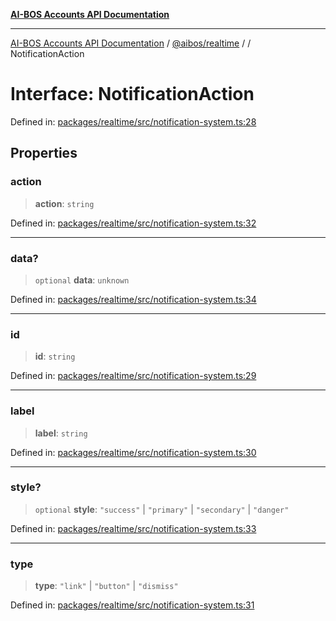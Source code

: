 [**AI-BOS Accounts API Documentation**](../../../README.md)

***

[AI-BOS Accounts API Documentation](../../../README.md) / [@aibos/realtime](../README.md) / [](../README.md) / NotificationAction

# Interface: NotificationAction

Defined in: [packages/realtime/src/notification-system.ts:28](https://github.com/pohlai88/accounts/blob/48103fb36d28b2b9bfb33472b6de2f719773cde9/packages/realtime/src/notification-system.ts#L28)

## Properties

### action

> **action**: `string`

Defined in: [packages/realtime/src/notification-system.ts:32](https://github.com/pohlai88/accounts/blob/48103fb36d28b2b9bfb33472b6de2f719773cde9/packages/realtime/src/notification-system.ts#L32)

***

### data?

> `optional` **data**: `unknown`

Defined in: [packages/realtime/src/notification-system.ts:34](https://github.com/pohlai88/accounts/blob/48103fb36d28b2b9bfb33472b6de2f719773cde9/packages/realtime/src/notification-system.ts#L34)

***

### id

> **id**: `string`

Defined in: [packages/realtime/src/notification-system.ts:29](https://github.com/pohlai88/accounts/blob/48103fb36d28b2b9bfb33472b6de2f719773cde9/packages/realtime/src/notification-system.ts#L29)

***

### label

> **label**: `string`

Defined in: [packages/realtime/src/notification-system.ts:30](https://github.com/pohlai88/accounts/blob/48103fb36d28b2b9bfb33472b6de2f719773cde9/packages/realtime/src/notification-system.ts#L30)

***

### style?

> `optional` **style**: `"success"` \| `"primary"` \| `"secondary"` \| `"danger"`

Defined in: [packages/realtime/src/notification-system.ts:33](https://github.com/pohlai88/accounts/blob/48103fb36d28b2b9bfb33472b6de2f719773cde9/packages/realtime/src/notification-system.ts#L33)

***

### type

> **type**: `"link"` \| `"button"` \| `"dismiss"`

Defined in: [packages/realtime/src/notification-system.ts:31](https://github.com/pohlai88/accounts/blob/48103fb36d28b2b9bfb33472b6de2f719773cde9/packages/realtime/src/notification-system.ts#L31)

